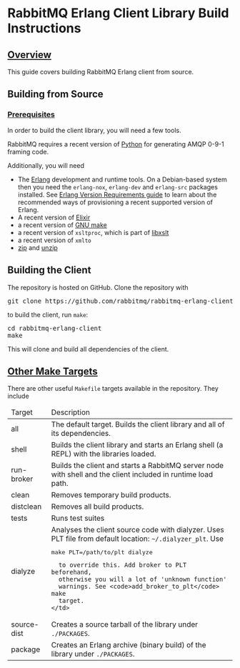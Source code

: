 <!--
Copyright (c) 2007-2023 Broadcom. All Rights Reserved. The term “Broadcom” refers to Broadcom Inc. and/or its subsidiaries.

All rights reserved. This program and the accompanying materials
are made available under the terms of the under the Apache License,
Version 2.0 (the "License”); you may not use this file except in compliance
with the License. You may obtain a copy of the License at

https://www.apache.org/licenses/LICENSE-2.0

Unless required by applicable law or agreed to in writing, software
distributed under the License is distributed on an "AS IS" BASIS,
WITHOUT WARRANTIES OR CONDITIONS OF ANY KIND, either express or implied.
See the License for the specific language governing permissions and
limitations under the License.
-->

# RabbitMQ Erlang Client Library Build Instructions

## <a id="overview" class="anchor" href="#overview">Overview</a>

This guide covers building RabbitMQ Erlang client from source.


## Building from Source

### <a id="prerequisites" class="anchor" href="#prerequisites">Prerequisites</a>

In order to build the client library, you will need a few tools.

RabbitMQ requires a recent version of [Python](http://www.python.org/download/)
for generating AMQP 0-9-1 framing code.

Additionally, you will need

* The [Erlang](https://www.erlang.org/downloads)
  development and runtime tools. On a Debian-based
  system then you need the `erlang-nox`, `erlang-dev` and
  `erlang-src` packages installed. See [Erlang Version Requirements guide](./which-erlang.html) to learn
  about the recommended ways of provisioning a recent supported version of Erlang.
 * A recent version of [Elixir](https://elixir-lang.org/)
 * a recent version of [GNU make](http://www.gnu.org/software/make/)
 * a recent version of `xsltproc`, which is part of [libxslt](http://xmlsoft.org/XSLT/)
 * a recent version of `xmlto`
 * [zip](http://www.info-zip.org/Zip.html) and [unzip](http://www.info-zip.org/UnZip.html)

## Building the Client

The repository is hosted on GitHub. Clone the repository with

<pre class="lang-bash">
git clone https://github.com/rabbitmq/rabbitmq-erlang-client.git
</pre>

to build the client, run `make`:

<pre class="lang-bash">
cd rabbitmq-erlang-client
make
</pre>

This will clone and build all dependencies of the client.



## <a id="targets" class="anchor" href="#targets">Other Make Targets</a>

There are other useful `Makefile` targets available in the repository. They include

<table>
  <thead>
    <td>Target</td>
    <td>Description</td>
  </thead>

  <tr>
    <td>all</td>
    <td>The default target. Builds the client library and all of its dependencies.</td>
  </tr>

  <tr>
    <td>shell</td>
    <td>
      Builds the client library and starts an Erlang shell (a REPL) with the
      libraries loaded.
    </td>
  </tr>

  <tr>
    <td>run-broker</td>
    <td>
      Builds the client and starts a RabbitMQ server node with shell
      and the client included in runtime load path.
    </td>
  </tr>

  <tr>
    <td>clean</td>
    <td>Removes temporary build products.</td>
  </tr>

  <tr>
    <td>distclean</td>
    <td>Removes all build products.</td>
  </tr>

  <tr>
    <td>tests</td>
    <td>Runs test suites</td>
  </tr>

  <tr>
    <td>dialyze</td>
    <td>
      Analyses the client source code with dialyzer. Uses PLT
      file from default location:
      <code>~/.dialyzer_plt</code>. Use

<pre class="lang-bash">
make PLT=/path/to/plt dialyze
</pre>

      to override this. Add broker to PLT beforehand,
      otherwise you will a lot of 'unknown function'
      warnings. See <code>add_broker_to_plt</code> make
      target.
    </td>
  </tr>


  <tr>
    <td>source-dist</td>
    <td>Creates a source tarball of the library under <code>./PACKAGES</code>.</td>
  </tr>

  <tr>
    <td>package</td>
    <td>Creates an Erlang archive (binary build) of the library under <code>./PACKAGES</code>.</td>
  </tr>
</table>
